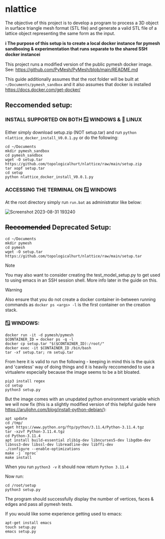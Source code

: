 # nlattice
The objective of this project is to develop a program to process a 3D object in surface triangle mesh format (STL file) and generate a valid STL file of a lattice object representing the same form as the input. 

__ℹ️ The purpose of this setup is to create a local docker instance for pymesh sandboxing & experimentation that runs separate to the shared SSH docker instanceℹ️__

This project runs a modified version of the public pymesh docker image. See: https://github.com/PyMesh/PyMesh/blob/main/README.md

This guide additionally assumes that the root folder will be built at ```~/Documents/pymesh_sandbox``` and it also assumes that docker is installed https://docs.docker.com/get-docker/

## Reccomended setup:

### INSTALL SUPPORTED ON BOTH 🪟 WINDOWS & 🐧 LINUX

Either simply download setup.zip (NOT setup.tar) and run ```python nlattice_docker_install_V0.0.1.py``` or do the following:

```
cd ~/Documents
mkdir pymesh_sandbox
cd pymesh_sandbox
wget -O setup.tar https://github.com/topologicalhurt/nlattice/raw/main/setup.zip
tar xopf setup.tar
cd setup
python nlattice_docker_install_V0.0.1.py
```

### ACCESSING THE TERMINAL ON 🪟 WINDOWS

At the root directory simply run ```run.bat``` as administrator like below:

![Screenshot 2023-08-31 193240](https://github.com/topologicalhurt/nlattice/assets/85112999/278738f5-51d6-4b4a-b192-24e0393818f0)


## ~~Reccomended~~ Deprecated Setup:

```
cd ~/Documents
mkdir pymesh
cd pymesh
wget -O setup.tar https://github.com/topologicalhurt/nlattice/raw/main/setup.tar
```

> [!NOTE]
> You may also want to consider creating the test_model_setup.py to get used to using emacs in an SSH session shell. More info later in the guide on this.

> [!WARNING]
> Also ensure that you do not create a docker container in-between running commands as ```docker ps <args> -l``` is the first container on the creation stack.

### 🪟 WINDOWS:

```
docker run -it -d pymesh/pymesh
$CONTAINER_ID = docker ps -q -l
docker cp setup.tar "$($CONTAINER_ID):/root/"
docker exec -it $CONTAINER_ID /bin/bash
tar -xf setup.tar; rm setup.tar
```

From here it is valid to run the following - keeping in mind this is the quick and 'careless' way of doing things and it is heavily reccomended to use a virtualenv especially because the image seems to be a bit bloated.

```
pip3 install regex
cd setup
python3 setup.py
```

But the image comes with an unupdated python environment variable which we will now fix (this is a slightly modified version of this helpful guide here https://aruljohn.com/blog/install-python-debian/):

```
apt update
cd /tmp/
wget https://www.python.org/ftp/python/3.11.4/Python-3.11.4.tgz
tar -xzvf Python-3.11.4.tgz
cd Python-3.11.4
apt install build-essential zlib1g-dev libncurses5-dev libgdbm-dev libnss3-dev libssl-dev libreadline-dev libffi-dev
./configure --enable-optimizations
make -j `nproc`
make install
```

When you run ```python3 -v``` it should now return ```Python 3.11.4```

Now run:

```
cd /root/setup
python3 setup.py
```

The program should successfully display the number of vertices, faces & edges and pass all pymesh tests.

If you would like some experience getting used to emacs:

```
apt-get install emacs
touch setup.py
emacs setup.py
```
